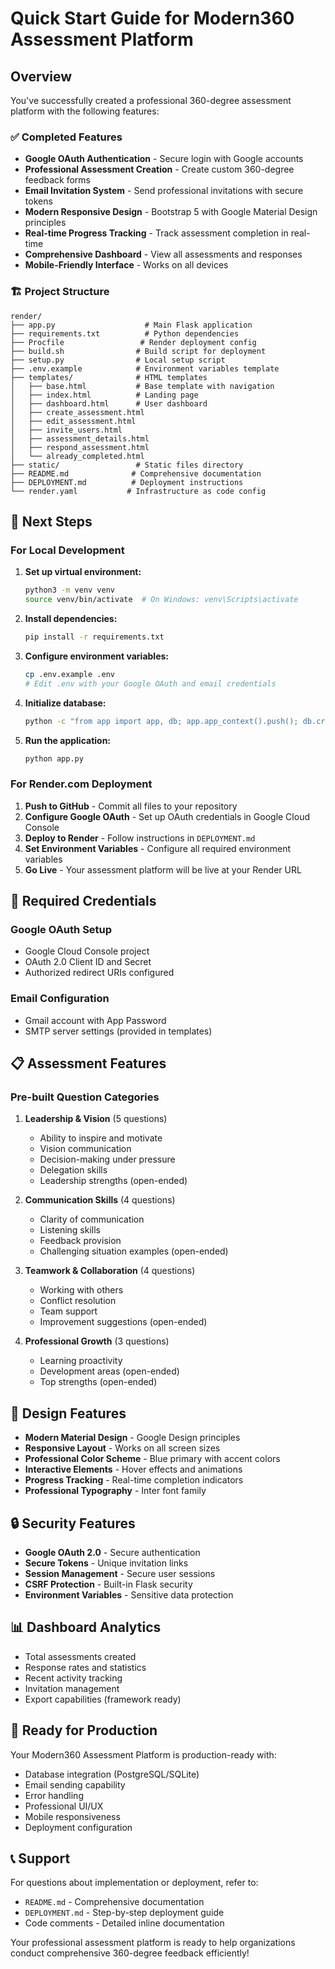 # Quick Start Guide for Modern360 Assessment Platform

## Overview
You've successfully created a professional 360-degree assessment platform with the following features:

### ✅ Completed Features
- **Google OAuth Authentication** - Secure login with Google accounts
- **Professional Assessment Creation** - Create custom 360-degree feedback forms
- **Email Invitation System** - Send professional invitations with secure tokens
- **Modern Responsive Design** - Bootstrap 5 with Google Material Design principles
- **Real-time Progress Tracking** - Track assessment completion in real-time
- **Comprehensive Dashboard** - View all assessments and responses
- **Mobile-Friendly Interface** - Works on all devices

### 🏗️ Project Structure
```
render/
├── app.py                    # Main Flask application
├── requirements.txt          # Python dependencies
├── Procfile                 # Render deployment config
├── build.sh                # Build script for deployment
├── setup.py                # Local setup script
├── .env.example            # Environment variables template
├── templates/              # HTML templates
│   ├── base.html           # Base template with navigation
│   ├── index.html          # Landing page
│   ├── dashboard.html      # User dashboard
│   ├── create_assessment.html
│   ├── edit_assessment.html
│   ├── invite_users.html
│   ├── assessment_details.html
│   ├── respond_assessment.html
│   └── already_completed.html
├── static/                 # Static files directory
├── README.md              # Comprehensive documentation
├── DEPLOYMENT.md          # Deployment instructions
└── render.yaml           # Infrastructure as code config
```

## 🚀 Next Steps

### For Local Development
1. **Set up virtual environment:**
   ```bash
   python3 -m venv venv
   source venv/bin/activate  # On Windows: venv\Scripts\activate
   ```

2. **Install dependencies:**
   ```bash
   pip install -r requirements.txt
   ```

3. **Configure environment variables:**
   ```bash
   cp .env.example .env
   # Edit .env with your Google OAuth and email credentials
   ```

4. **Initialize database:**
   ```bash
   python -c "from app import app, db; app.app_context().push(); db.create_all()"
   ```

5. **Run the application:**
   ```bash
   python app.py
   ```

### For Render.com Deployment
1. **Push to GitHub** - Commit all files to your repository
2. **Configure Google OAuth** - Set up OAuth credentials in Google Cloud Console
3. **Deploy to Render** - Follow instructions in `DEPLOYMENT.md`
4. **Set Environment Variables** - Configure all required environment variables
5. **Go Live** - Your assessment platform will be live at your Render URL

## 🔧 Required Credentials

### Google OAuth Setup
- Google Cloud Console project
- OAuth 2.0 Client ID and Secret
- Authorized redirect URIs configured

### Email Configuration
- Gmail account with App Password
- SMTP server settings (provided in templates)

## 📋 Assessment Features

### Pre-built Question Categories
1. **Leadership & Vision** (5 questions)
   - Ability to inspire and motivate
   - Vision communication
   - Decision-making under pressure
   - Delegation skills
   - Leadership strengths (open-ended)

2. **Communication Skills** (4 questions)
   - Clarity of communication
   - Listening skills
   - Feedback provision
   - Challenging situation examples (open-ended)

3. **Teamwork & Collaboration** (4 questions)
   - Working with others
   - Conflict resolution
   - Team support
   - Improvement suggestions (open-ended)

4. **Professional Growth** (3 questions)
   - Learning proactivity
   - Development areas (open-ended)
   - Top strengths (open-ended)

## 🎨 Design Features
- **Modern Material Design** - Google Design principles
- **Responsive Layout** - Works on all screen sizes
- **Professional Color Scheme** - Blue primary with accent colors
- **Interactive Elements** - Hover effects and animations
- **Progress Tracking** - Real-time completion indicators
- **Professional Typography** - Inter font family

## 🔒 Security Features
- **Google OAuth 2.0** - Secure authentication
- **Secure Tokens** - Unique invitation links
- **Session Management** - Secure user sessions
- **CSRF Protection** - Built-in Flask security
- **Environment Variables** - Sensitive data protection

## 📊 Dashboard Analytics
- Total assessments created
- Response rates and statistics
- Recent activity tracking
- Invitation management
- Export capabilities (framework ready)

## 🚀 Ready for Production
Your Modern360 Assessment Platform is production-ready with:
- Database integration (PostgreSQL/SQLite)
- Email sending capability
- Error handling
- Professional UI/UX
- Mobile responsiveness
- Deployment configuration

## 📞 Support
For questions about implementation or deployment, refer to:
- `README.md` - Comprehensive documentation
- `DEPLOYMENT.md` - Step-by-step deployment guide
- Code comments - Detailed inline documentation

Your professional assessment platform is ready to help organizations conduct comprehensive 360-degree feedback efficiently!
